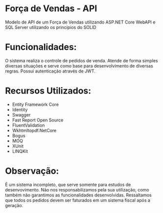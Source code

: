 # Força de Vendas - API

Modelo de API de um Força de Vendas utilizando ASP.NET Core WebAPI e SQL Server utilizando os princípios do SOLID

# Funcionalidades:
O sistema realiza o controle de pedidos de venda. 
Atende de forma simples diversas situações e serve como base para desenvolvimento de diversas regras.
Possui autenticação através de JWT.

# Recursos Utilizados:

* Entity Framework Core
* Identity
* Swagger
* Fast Report Open Source
* FluentValidation
* Wkhtmltopdf.NetCore
* Bogus
* MOQ
* XUnit
* LINQKit

# Observação:
É um sistema incompleto, que serve somente para estudos de desenvovimento. Não nos responsabilizamos pela sua utilização, como também não garantimos as funcionalidades desenvolvidas. Ressaltamos que todos os pedidos devem ser faturados em um sistema fiscal após a geração.

